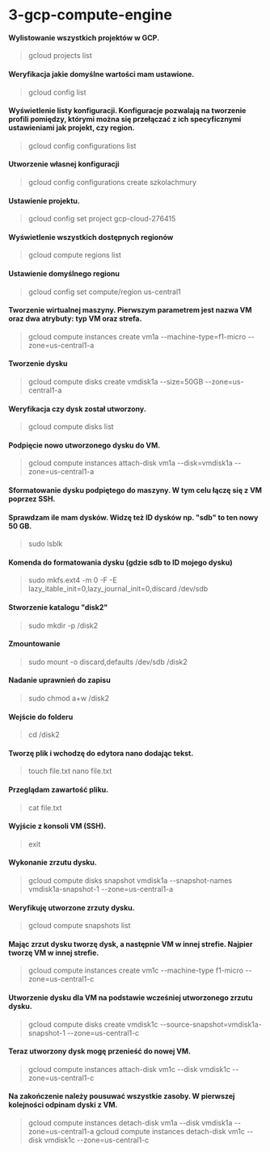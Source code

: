# 3-gcp-compute-engine

#### Wylistowanie wszystkich projektów w GCP.
> gcloud projects list

#### Weryfikacja jakie domyślne wartości mam ustawione.
> gcloud config list

#### Wyświetlenie listy konfiguracji. Konfiguracje pozwalają na tworzenie profili pomiędzy, którymi można się przełączać z ich specyficznymi ustawieniami jak projekt, czy region.

> gcloud config configurations list

#### Utworzenie własnej konfiguracji

> gcloud config configurations create szkolachmury

#### Ustawienie projektu.

> gcloud config set project gcp-cloud-276415

#### Wyświetlenie wszystkich dostępnych regionów

> gcloud compute regions list

#### Ustawienie domyślnego regionu

> gcloud config set compute/region us-central1

#### Tworzenie wirtualnej maszyny. Pierwszym parametrem jest nazwa VM oraz dwa atrybuty: typ VM oraz strefa.

> gcloud compute instances create vm1a --machine-type=f1-micro --zone=us-central1-a

#### Tworzenie dysku

> gcloud compute disks create vmdisk1a --size=50GB --zone=us-central1-a

#### Weryfikacja czy dysk został utworzony.

> gcloud compute disks list

#### Podpięcie nowo utworzonego dysku do VM.

> gcloud compute instances attach-disk vm1a --disk=vmdisk1a --zone=us-central1-a

#### Sformatowanie dysku podpiętego do maszyny. W tym celu łączę się z VM poprzez SSH. 

#### Sprawdzam ile mam dysków. Widzę też ID dysków np. "sdb" to ten nowy 50 GB.

> sudo lsblk

#### Komenda do formatowania dysku (gdzie sdb to ID mojego dysku)

> sudo mkfs.ext4 -m 0 -F -E lazy_itable_init=0,lazy_journal_init=0,discard /dev/sdb

#### Stworzenie katalogu "disk2"

> sudo mkdir -p /disk2

#### Zmountowanie

> sudo mount -o discard,defaults /dev/sdb /disk2

#### Nadanie uprawnień do zapisu

> sudo chmod a+w /disk2

#### Wejście do folderu

> cd /disk2

#### Tworzę plik i wchodzę do edytora nano dodając tekst.

> touch file.txt
> nano file.txt

#### Przeglądam zawartość pliku.

> cat file.txt

#### Wyjście z konsoli VM (SSH).

> exit

#### Wykonanie zrzutu dysku.

> gcloud compute disks snapshot vmdisk1a --snapshot-names vmdisk1a-snapshot-1 --zone=us-central1-a

#### Weryfikuję utworzone zrzuty dysku.

> gcloud compute snapshots list

#### Mając zrzut dysku tworzę dysk, a następnie VM w innej strefie. Najpier tworzę VM w innej strefie.

> gcloud compute instances create vm1c --machine-type f1-micro --zone=us-central1-c

#### Utworzenie dysku dla VM na podstawie wcześniej utworzonego zrzutu dysku.

> gcloud compute disks create vmdisk1c --source-snapshot=vmdisk1a-snapshot-1 --zone=us-central1-c

#### Teraz utworzony dysk mogę przenieść do nowej VM.

> gcloud compute instances attach-disk vm1c --disk vmdisk1c --zone=us-central1-c

#### Na zakończenie należy pousuwać wszystkie zasoby. W pierwszej kolejności odpinam dyski z VM. 

> gcloud compute instances detach-disk vm1a --disk vmdisk1a --zone=us-central1-a
> gcloud compute instances detach-disk vm1c --disk vmdisk1c --zone=us-central1-c


